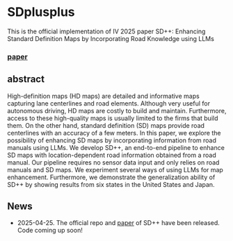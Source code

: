 # SDplusplus
This is the official implementation of IV 2025 paper SD++: Enhancing Standard Definition Maps by Incorporating Road Knowledge using LLMs

### [paper](https://arxiv.org/pdf/2502.02773v1)

## abstract
High-definition maps (HD maps) are detailed and informative maps capturing lane centerlines and road elements. Although very useful for autonomous driving, HD maps are costly to build and maintain. Furthermore, access to these high-quality maps is usually limited to the firms that build them. On the other hand,
standard definition (SD) maps provide road centerlines with an accuracy of a few meters. In this paper, we explore the possibility of enhancing SD maps by incorporating information from road manuals using LLMs. We develop SD++, an end-to-end pipeline to enhance SD maps with location-dependent road information obtained from a road manual. Our pipeline requires no sensor data input and only relies on road manuals and SD maps. We experiment several ways of using LLMs for map enhancement. Furthermore, we demonstrate the generalization ability of SD++ by showing results from six states in the United States and Japan.

## News
- 2025-04-25. The official repo and [paper](https://arxiv.org/pdf/2502.02773v1) of SD++ have been released. Code coming up soon!
